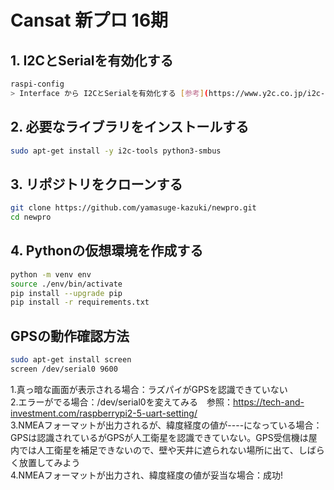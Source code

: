# Cansat 新プロ 16期 

## 1. I2CとSerialを有効化する

```bash
raspi-config
> Interface から I2CとSerialを有効化する [参考](https://www.y2c.co.jp/i2c-r/raspberrypi/i2c-enable/)
```

## 2. 必要なライブラリをインストールする

```bash
sudo apt-get install -y i2c-tools python3-smbus
```
## 3. リポジトリをクローンする

```bash
git clone https://github.com/yamasuge-kazuki/newpro.git
cd newpro
```

## 4. Pythonの仮想環境を作成する

```bash
python -m venv env
source ./env/bin/activate
pip install --upgrade pip
pip install -r requirements.txt
```


##  GPSの動作確認方法

```bash
sudo apt-get install screen
screen /dev/serial0 9600
```
1.真っ暗な画面が表示される場合：ラズパイがGPSを認識できていない\
2.エラーがでる場合：/dev/serial0を変えてみる　参照：https://tech-and-investment.com/raspberrypi2-5-uart-setting/ \
3.NMEAフォーマットが出力されるが、緯度経度の値が----になっている場合：GPSは認識されているがGPSが人工衛星を認識できていない。GPS受信機は屋内では人工衛星を補足できないので、壁や天井に遮られない場所に出て、しばらく放置してみよう\
4.NMEAフォーマットが出力され、緯度経度の値が妥当な場合：成功!

